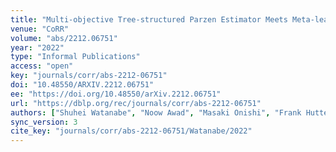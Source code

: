 ```yaml
---
title: "Multi-objective Tree-structured Parzen Estimator Meets Meta-learning."
venue: "CoRR"
volume: "abs/2212.06751"
year: "2022"
type: "Informal Publications"
access: "open"
key: "journals/corr/abs-2212-06751"
doi: "10.48550/ARXIV.2212.06751"
ee: "https://doi.org/10.48550/arXiv.2212.06751"
url: "https://dblp.org/rec/journals/corr/abs-2212-06751"
authors: ["Shuhei Watanabe", "Noow Awad", "Masaki Onishi", "Frank Hutter"]
sync_version: 3
cite_key: "journals/corr/abs-2212-06751/Watanabe/2022"
---
```

